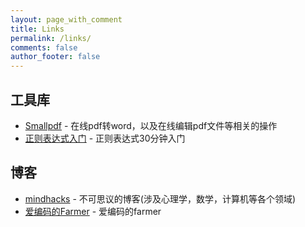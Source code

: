 ```yaml
---
layout: page_with_comment
title: Links
permalink: /links/
comments: false
author_footer: false
---
```

## 工具库
* [Smallpdf][] - 在线pdf转word，以及在线编辑pdf文件等相关的操作
* [正则表达式入门][] - 正则表达式30分钟入门


## 博客 
* [mindhacks][] - 不可思议的博客(涉及心理学，数学，计算机等各个领域)
* [爱编码的Farmer][] - 爱编码的farmer


[mindhacks]: http://mindhacks.cn
[Smallpdf]: https://smallpdf.com/
[正则表达式入门]: http://deerchao.net/tutorials/regex/regex.htm
[爱编码的Farmer]: https://blog.icodef.com/


